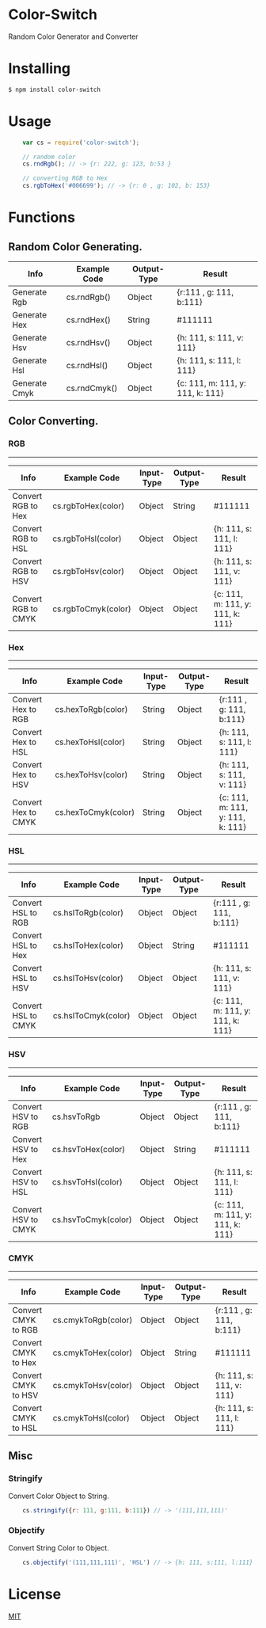 # Color-Switch

Random Color Generator and Converter

# Installing 

```sh
$ npm install color-switch
```

# Usage
```js
    var cs = require('color-switch');

    // random color
    cs.rndRgb(); // -> {r: 222, g: 123, b:53 }

    // converting RGB to Hex
    cs.rgbToHex('#006699'); // -> {r: 0 , g: 102, b: 153}
```

# Functions

## Random Color Generating.

Info | Example Code | Output-Type | Result
--- | --- | --- | ---
Generate Rgb | cs.rndRgb() | Object | {r:111 , g: 111, b:111} 
Generate Hex | cs.rndHex() | String | #111111
Generate Hsv | cs.rndHsv() | Object | {h: 111, s: 111, v: 111}
Generate Hsl | cs.rndHsl() | Object | {h: 111, s: 111, l: 111}
Generate Cmyk | cs.rndCmyk() | Object | {c: 111, m: 111, y: 111, k: 111}


## Color Converting.

### RGB
--- 

Info | Example Code | Input-Type | Output-Type | Result
--- | --- | --- | --- | ---
Convert RGB to Hex | cs.rgbToHex(color) |Object|String|#111111
Convert RGB to HSL| cs.rgbToHsl(color) |Object|Object| {h: 111, s: 111, l: 111}
Convert RGB to HSV| cs.rgbToHsv(color) |Object|Object|{h: 111, s: 111, v: 111}
Convert RGB to CMYK| cs.rgbToCmyk(color) |Object|Object| {c: 111, m: 111, y: 111, k: 111}

### Hex
--- 

Info | Example Code | Input-Type | Output-Type | Result
--- | --- | --- | --- | ---
Convert Hex to RGB| cs.hexToRgb(color)  |String|Object|{r:111 , g: 111, b:111} 
Convert Hex to HSL| cs.hexToHsl(color)  |String|Object| {h: 111, s: 111, l: 111}
Convert Hex to HSV| cs.hexToHsv(color)  |String|Object|{h: 111, s: 111, v: 111}
Convert Hex to CMYK| cs.hexToCmyk(color) |String|Object| {c: 111, m: 111, y: 111, k: 111}

### HSL
--- 

Info | Example Code | Input-Type | Output-Type | Result
--- | --- | --- | --- | ---
Convert HSL to RGB| cs.hslToRgb(color) |Object|Object|{r:111 , g: 111, b:111} 
Convert HSL to Hex| cs.hslToHex(color) |Object|String|#111111
Convert HSL to HSV| cs.hslToHsv(color) |Object|Object|{h: 111, s: 111, v: 111}
Convert HSL to CMYK| cs.hslToCmyk(color) |Object|Object| {c: 111, m: 111, y: 111, k: 111}

### HSV
--- 

Info | Example Code | Input-Type | Output-Type | Result
--- | --- | --- | --- | ---
Convert HSV to RGB| cs.hsvToRgb |Object|Object|{r:111 , g: 111, b:111} 
Convert HSV to Hex| cs.hsvToHex(color) |Object|String|#111111
Convert HSV to HSL| cs.hsvToHsl(color)  |Object|Object| {h: 111, s: 111, l: 111}
Convert HSV to CMYK| cs.hsvToCmyk(color) |Object|Object| {c: 111, m: 111, y: 111, k: 111}

### CMYK
--- 

Info | Example Code | Input-Type | Output-Type | Result
--- | --- | --- | --- | ---
Convert CMYK to RGB| cs.cmykToRgb(color) |Object|Object|{r:111 , g: 111, b:111} 
Convert CMYK to Hex| cs.cmykToHex(color) |Object|String|#111111
Convert CMYK to HSV| cs.cmykToHsv(color)  |Object|Object|{h: 111, s: 111, v: 111}
Convert CMYK to HSL| cs.cmykToHsl(color) |Object|Object| {h: 111, s: 111, l: 111}

## Misc

### Stringify

Convert Color Object to String.

```js
    cs.stringify({r: 111, g:111, b:111}) // -> '(111,111,111)'
```

### Objectify

Convert String Color to Object.

```js
    cs.objectify('(111,111,111)', 'HSL') // -> {h: 111, s:111, l:111}
```

# License
[MIT]()